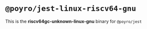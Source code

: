 # `@poyro/jest-linux-riscv64-gnu`

This is the **riscv64gc-unknown-linux-gnu** binary for `@poyro/jest`
